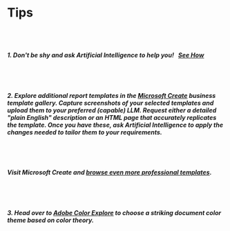 # Tips

<br/><br/>

##### 1. Don't be shy and ask **Artificial Intelligence** to help you!&nbsp;&nbsp;&nbsp;<a href="https://create.microsoft.com/en-us/search?query=business" target="_blank">**See How**</a>

<br/><br/>

##### 2. Explore additional report templates in the <a href="https://create.microsoft.com/en-us/search?query=business" target="_blank">**Microsoft Create**</a> business template gallery. **Capture screenshots of your selected templates** and upload them to your preferred (capable) LLM. Request either a detailed "plain English" description or an HTML page that accurately replicates the template. Once you have these, **ask Artificial Intelligence** to apply the changes needed **to tailor them to your requirements**.

<br/><br/>

##### Visit _Microsoft Create_ and <a href="https://create.microsoft.com/en-us/search?query=business" target="_blank">**browse even more professional templates**</a>.

<br/><br/>

##### 3. Head over to <a href="https://color.adobe.com/explore" target="_blank">**Adobe Color Explore**</a> to choose a striking document color theme based on color theory.
